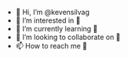 - 👋 Hi, I’m @kevensilvag
- 👀 I’m interested in 🤔
- 🌱 I’m currently learning 🤔
- 💞️ I’m looking to collaborate on 🤔
- 📫 How to reach me 🤔

<!---
kevensilvag/kevensilvag is a ✨ special ✨ repository because its `README.md` (this file) appears on your GitHub profile.
You can click the Preview link to take a look at your changes.
--->
